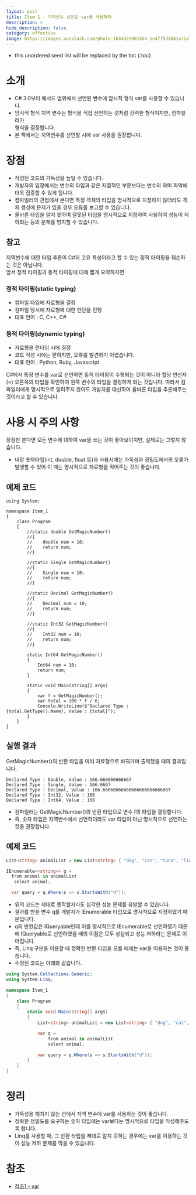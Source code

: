 ```yaml
---
layout: post
title: Item 1 - 지역변수 선언은 var를 사용해라
description: >
hide_description: false
category: effective
image: https://images.unsplash.com/photo-1644329901564-1e47f5d1b81a?ixlib=rb-1.2.1&ixid=MnwxMjA3fDB8MHxwaG90by1wYWdlfHx8fGVufDB8fHx8&auto=format&fit=crop&w=1742&q=80
---
```


* this unordered seed list will be replaced by the toc
{:toc}

# 소개
* C# 3.0부터 메서드 범위에서 선언된 변수에 암시적 형식 var를 사용할 수 있습니다.
* 암시적 형식 지역 변수는 형식을 직접 선언하는 것처럼 강력한 형식이지만, 컴파일러가<br>
  형식을 결정합니다.
* 본 책에서는 지역변수를 선언할 시에 var 사용을 권장합니다.

# 장점
- 작성된 코드의 가독성을 높일 수 있습니다. 
- 개발자의 입장에서는 변수의 타입과 같은 지엽적인 부분보다는 변수의 의미 파악에 더욱 집중할 수 있게 됩니다.
- 컴파일러의 관점에서 본다면 특정 객체의 타입을 명시적으로 지정하지 않더라도 객체 생성에 문제가 있을 경우 오류를 보고할 수 있습니다.
- 올바른 타입을 알지 못하여 잘못된 타입을 명시적으로 지정하여 사용하여 성능이 저하되는 등의 문제를 방지할 수 있습니다.

## 참고
지역변수에 대한 타입 추론이 C#의 고유 특성이라고 할 수 있는 정적 타이핑을 훼손하는 것은 아닙니다.
<br>
앞서 정적 타이핑과 동적 타이핑에 대해 짧게 요약하자면

### 정적 타이핑(static typing)
* 컴파일 타임에 자료형을 결정
* 컴파일 당시에 자료형에 대한 판단을 진행
* 대표 언어 : C, C++, C#

### 동적 타이핑(dynamic typing)
* 자료형을 런타임 시에 결정
* 코드 작성 시에는 편하지만, 오류를 발견하기 어렵습니다.
* 대표 언어 : Python, Ruby, Javascript

C#에서 특정 변수를 var로 선언하면 동적 타이핑이 수행되는 것이 아니라 할당 연산자(=) 오른쪽의 타입을 확인하여
왼쪽 변수의 타입을 결정하게 되는 것입니다. 따라서 컴파일러에게 명시적으로 알려주지 않아도 개발자를 대신하여 올바른
타입을 추론해주는 것이라고 할 수 있습니다.

# 사용 시 주의 사항
장점만 본다면 모든 변수에 대하여 var을 쓰는 것이 좋아보이지만, 실제로는 그렇지 않습니다.
* 내장 숫자타입(int, double, float 등)과 사용시에는 가독성과 정밀도에서의 오류가 발생할 수 있어 이 때는 명시적으로 자료형을 적어주는 것이
좋습니다.

## 예제 코드
<pre><code class="C#">using System;

namespace Item_1
{
    class Program
    {
        //static double GetMagicNumber()
        //{
        //    double num = 10;
        //    return num;
        //}

        //static Single GetMagicNumber()
        //{
        //    Single num = 10;
        //    return num;
        //}

        //static Decimal GetMagicNumber()
        //{
        //    Decimal num = 10;
        //    return num;
        //}

        //static Int32 GetMagicNumber()
        //{
        //    Int32 num = 10;
        //    return num;
        //}

        static Int64 GetMagicNumber()
        {
            Int64 num = 10;
            return num;
        }

        static void Main(string[] args)
        {
            var f = GetMagicNumber();
            var total = 100 * f / 6;
            Console.WriteLine($"Declared Type : {total.GetType().Name}, Value : {total}");
        }
    }
}
</code></pre>

## 실행 결과
GetMagicNumber()의 반환 타입을 여러 자료형으로 바꿔가며 출력했을 때의 결과입니다.
<pre><code class="C#">Declared Type : Double, Value : 166.666666666667
Declared Type : Single, Value : 166.6667
Declared Type : Decimal, Value : 166.66666666666666666666666667
Declared Type : Int32, Value : 166
Declared Type : Int64, Value : 166
</code></pre>

* 컴파일러는 GetMagicNumber()의 반환 타입으로 변수 f의 타입을 결정합니다.
* 즉, 숫자 타입은 지역변수에서 선언하더라도 var 타입이 아닌 명시적으로 선언하는 것을 권장합니다.

## 예제 코드
```c#
List<string> animalList = new List<string> { "dog", "cat", "tuna", "lion", "squid" };

IEnumerable<<string>> q =
  from animal in animalList
   select animal;

  var query = q.Where(s => s.StartsWith("d"));
```

* 위의 코드는 제대로 동작할지라도 심각한 성능 문제를 유발할 수 있습니다. 
* 결과를 받을 변수 q를 개발자가 IEnumerable 타입으로 명시적으로 지정하였기 때문입니다.
* q의 반환값은 IQueryable인데 이를 명시적으로 IEnumerable로 선언하였기 때문에 IQueryable로 선언하였을 때의 이점은 모두 상실되고 성능 저하라는 문제로 이어집니다.
* 즉, Linq 구분을 이용할 때 정확한 반환 타입을 모를 때에는 var을 이용하는 것이 좋습니다.
* 수정된 코드는 아래와 같습니다.

```c#
using System.Collections.Generic;
using System.Linq;

namespace Item_1
{
    class Program
    {
        static void Main(string[] args)
        {
            List<string> animalList = new List<string> { "dog", "cat", "tuna", "lion", "squid" };

            var q =
                from animal in animalList
                select animal;

            var query = q.Where(s => s.StartsWith("d"));
        }
    }
}
```
# 정리
* 가독성을 해치지 않는 선에서 지역 변수에 var를 사용하는 것이 좋습니다.
* 정확한 정밀도를 요구하는 숫자 타입에는 var보다는 명시적으로 타입을 작성해주도록 합니다.
* Linq를 사용할 때, 그 반환 타입을 제대로 알지 못하는 경우에는 var를 이용하는 것이 성능 저하 문제를 막을 수 있습니다.

# 참조
- [참조1 - var](https://docs.microsoft.com/ko-kr/dotnet/csharp/language-reference/keywords/var)